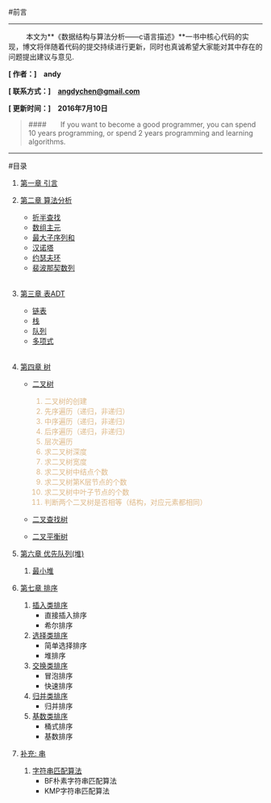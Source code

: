 
#前言
***
&emsp;&emsp;&ensp;本文为**《数据结构与算法分析——c语言描述》**一书中核心代码的实现，博文将伴随着代码的提交持续进行更新，同时也真诚希望大家能对其中存在的问题提出建议与意见.

**[ 作者：]&emsp;andy**

**[ 联系方式：]&emsp;<angdychen@gmail.com>**

**[ 更新时间：]&emsp;2016年7月10日**
</br>
> ####&emsp;&emsp;If you want to become a good programmer, you can spend 10 years programming, or spend 2 years programming and learning algorithms.

***

#目录

1. [第一章 引言](https://github.com/angdychen/EverydayAlgorithm/tree/master/Algorithm)
	<br/>
2. [第二章 算法分析](https://github.com/angdychen/EverydayAlgorithm/tree/master/Algorithm/%E7%AC%AC2%E7%AB%A0%E7%AE%97%E6%B3%95%E5%88%86%E6%9E%90)
 
 	* [折半查找](https://github.com/angdychen/EverydayAlgorithm/tree/master/Algorithm/%E7%AC%AC2%E7%AB%A0%E7%AE%97%E6%B3%95%E5%88%86%E6%9E%90/%E6%8A%98%E5%8D%8A%E6%9F%A5%E6%89%BE)
	* [数组主元](https://github.com/angdychen/EverydayAlgorithm/tree/master/Algorithm/%E7%AC%AC2%E7%AB%A0%E7%AE%97%E6%B3%95%E5%88%86%E6%9E%90/%E6%95%B0%E7%BB%84%E4%B8%BB%E5%85%83)
	* [最大子序列和](https://github.com/angdychen/EverydayAlgorithm/tree/master/Algorithm/%E7%AC%AC2%E7%AB%A0%E7%AE%97%E6%B3%95%E5%88%86%E6%9E%90/%E6%9C%80%E5%A4%A7%E5%AD%90%E5%BA%8F%E5%88%97%E5%92%8C)
	* [汉诺塔](https://github.com/angdychen/EverydayAlgorithm/tree/master/Algorithm/%E7%AC%AC2%E7%AB%A0%E7%AE%97%E6%B3%95%E5%88%86%E6%9E%90/%E6%B1%89%E8%AF%BA%E5%A1%94)
	* [约瑟夫环](https://github.com/angdychen/EverydayAlgorithm/tree/master/Algorithm/%E7%AC%AC2%E7%AB%A0%E7%AE%97%E6%B3%95%E5%88%86%E6%9E%90/%E7%BA%A6%E7%91%9F%E5%A4%AB%E7%8E%AF)
	* [裴波那契数列](https://github.com/angdychen/EverydayAlgorithm/tree/master/Algorithm/%E7%AC%AC2%E7%AB%A0%E7%AE%97%E6%B3%95%E5%88%86%E6%9E%90/%E8%A3%B4%E6%B3%A2%E9%82%A3%E5%A5%91%E6%95%B0%E5%88%97)
	</br>
3. [第三章 表ADT](https://github.com/angdychen/EverydayAlgorithm/tree/master/Algorithm/%E7%AC%AC3%E7%AB%A0%E8%A1%A8ADT)
	
	* [链表](https://github.com/angdychen/EverydayAlgorithm/tree/master/Algorithm/%E7%AC%AC3%E7%AB%A0%E8%A1%A8ADT/%E9%93%BE%E8%A1%A8)
	* [栈](https://github.com/angdychen/EverydayAlgorithm/tree/master/Algorithm/%E7%AC%AC3%E7%AB%A0%E8%A1%A8ADT/%E6%A0%88)
	* [队列](https://github.com/angdychen/EverydayAlgorithm/tree/master/Algorithm/%E7%AC%AC3%E7%AB%A0%E8%A1%A8ADT/%E9%98%9F%E5%88%97)
	* [多项式](https://github.com/angdychen/EverydayAlgorithm/tree/master/Algorithm/%E7%AC%AC3%E7%AB%A0%E8%A1%A8ADT/%E5%A4%9A%E9%A1%B9%E5%BC%8F)
	</br>
4. [第四章 树](https://github.com/angdychen/EverydayAlgorithm/tree/master/Algorithm/%E7%AC%AC4%E7%AB%A0%E6%A0%91/%E4%BA%8C%E5%8F%89%E6%A0%91)
	* [二叉树](https://github.com/angdychen/EverydayAlgorithm/tree/master/Algorithm/%E7%AC%AC4%E7%AB%A0%E6%A0%91/%E4%BA%8C%E5%8F%89%E6%A0%91)
		<font color=BurlyWood>
		1. 二叉树的创建
		2. 先序遍历（递归，非递归）
		3. 中序遍历（递归，非递归）
		4. 后序遍历（递归，非递归）
		5. 层次遍历
		6. 求二叉树深度
		7. 求二叉树宽度
		8. 求二叉树中结点个数
		9. 求二叉树第K层节点的个数
		1. 求二叉树中叶子节点的个数
		2. 判断两个二叉树是否相等（结构，对应元素都相同）
		
		</font>
	* [二叉查找树](https://github.com/angdychen/EverydayAlgorithm/tree/master/Algorithm/%E7%AC%AC4%E7%AB%A0%E6%A0%91/%E4%BA%8C%E5%8F%89%E6%9F%A5%E6%89%BE%E6%A0%91)
	* [二叉平衡树](https://github.com/angdychen/EverydayAlgorithm/tree/master/Algorithm/%E7%AC%AC4%E7%AB%A0%E6%A0%91/%E4%BA%8C%E5%8F%89%E5%B9%B3%E8%A1%A1%E6%A0%91)

5. [第六章 优先队列(堆)](https://github.com/angdychen/EverydayAlgorithm/tree/master/Algorithm/%E7%AC%AC7%E7%AB%A0%E6%8E%92%E5%BA%8F)
    1. [最小堆]()

6. [第七章 排序](https://github.com/angdychen/EverydayAlgorithm/tree/master/Algorithm/%E7%AC%AC7%E7%AB%A0%E6%8E%92%E5%BA%8F)
	1. [插入类排序](https://github.com/angdychen/EverydayAlgorithm/tree/master/Algorithm/%E7%AC%AC7%E7%AB%A0%E6%8E%92%E5%BA%8F/1.%E6%8F%92%E5%85%A5%E7%B1%BB%E6%8E%92%E5%BA%8F)
		* 直接插入排序
		* 希尔排序
	2. [选择类排序](https://github.com/angdychen/EverydayAlgorithm/tree/master/Algorithm/%E7%AC%AC7%E7%AB%A0%E6%8E%92%E5%BA%8F/2.%E9%80%89%E6%8B%A9%E7%B1%BB%E6%8E%92%E5%BA%8F)
	    * 简单选择排序
	    * 堆排序
	3. [交换类排序](https://github.com/angdychen/EverydayAlgorithm/tree/master/Algorithm/%E7%AC%AC7%E7%AB%A0%E6%8E%92%E5%BA%8F/3.%E4%BA%A4%E6%8D%A2%E7%B1%BB%E6%8E%92%E5%BA%8F)
		* 冒泡排序
		* 快速排序
	4. [归并类排序](https://github.com/angdychen/EverydayAlgorithm/tree/master/Algorithm/%E7%AC%AC7%E7%AB%A0%E6%8E%92%E5%BA%8F/4.%E5%BD%92%E5%B9%B6%E7%B1%BB%E6%8E%92%E5%BA%8F)
		* 归并排序
	5. [基数类排序]()
		* 桶式排序
		* 基数排序

7. [补充: 串](https://github.com/angdychen/EverydayAlgorithm/tree/master/Algorithm/%E4%B8%B2/KMP%E7%AE%97%E6%B3%95)
	1. [字符串匹配算法](https://github.com/angdychen/EverydayAlgorithm/tree/master/Algorithm/%E4%B8%B2/KMP%E7%AE%97%E6%B3%95)
		* BF朴素字符串匹配算法
		* KMP字符串匹配算法
		
		
